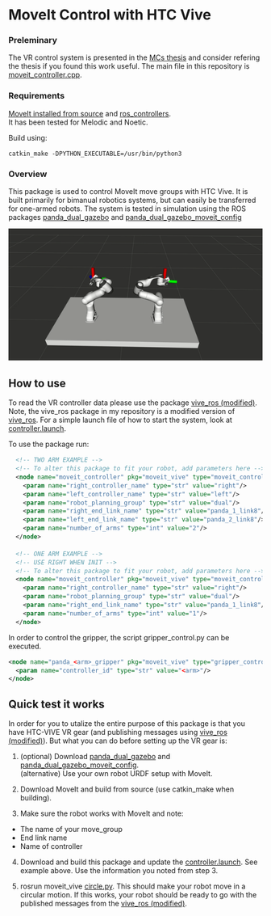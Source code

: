 # MoveIt Control with HTC Vive
### Preleminary
The VR control system is presented in the [MCs thesis](https://www.diva-portal.org/smash/get/diva2:1473629/FULLTEXT01.pdf) and consider refering the thesis if you found this work useful. The main file in this repository is [moveit_controller.cpp](./src/controller/moveit_controller.cpp).

### Requirements
[MoveIt installed from source](https://moveit.ros.org/install/source/) and [ros_controllers](http://wiki.ros.org/ros_controllers).   
It has been tested for Melodic and Noetic.  

Build using:
```
catkin_make -DPYTHON_EXECUTABLE=/usr/bin/python3
```

### Overview
This package is used to control MoveIt move groups with HTC Vive. It is built primarily for bimanual robotics systems, but can easily be transferred for one-armed robots.  The system is tested in simulation using the ROS packages [panda_dual_gazebo](https://github.com/Machine-Jonte/panda_dual_gazebo) and [panda_dual_gazebo_moveit_config](https://github.com/Machine-Jonte/panda_dual_gazebo_moveit_config)

<p align="center">
  <img src="./assets/GIFs/demo.gif" title="Simple demo." width="800">
</p>

## How to use
To read the VR controller data please use the package [vive_ros (modified)](https://github.com/machine-jonte/vive_ros). Note, the vive_ros package in my repository is a modified version of [vive_ros](https://github.com/robosavvy/vive_ros). For a simple launch file of how to start the system, look at [controller.launch](./launch/controller.launch).

To use the package run:
``` xml
  <!-- TWO ARM EXAMPLE -->
  <!-- To alter this package to fit your robot, add parameters here -->
  <node name="moveit_controller" pkg="moveit_vive" type="moveit_controller" output="screen">
    <param name="right_controller_name" type="str" value="right"/>
    <param name="left_controller_name" type="str" value="left"/>
    <param name="robot_planning_group" type="str" value="dual"/>
    <param name="right_end_link_name" type="str" value="panda_1_link8"/>
    <param name="left_end_link_name" type="str" value="panda_2_link8"/>
    <param name="number_of_arms" type="int" value="2"/>  
  </node>

  <!-- ONE ARM EXAMPLE -->
  <!-- USE RIGHT WHEN INIT -->
  <!-- To alter this package to fit your robot, add parameters here -->
  <node name="moveit_controller" pkg="moveit_vive" type="moveit_controller" output="screen">
    <param name="right_controller_name" type="str" value="right"/>
    <param name="robot_planning_group" type="str" value="dual"/>
    <param name="right_end_link_name" type="str" value="panda_1_link8"/>
    <param name="number_of_arms" type="int" value="1"/>  
  </node>
```

In order to control the gripper, the script gripper_control.py can be executed.
``` xml
<node name="panda_<arm>_gripper" pkg="moveit_vive" type="gripper_control.py">
  <param name="controller_id" type="str" value="<arm>"/>
</node>
```

## Quick test it works
In order for you to utalize the entire purpose of this package is that you have HTC-VIVE VR gear (and publishing messages using [vive_ros (modified)](https://github.com/machine-jonte/vive_ros)). But what you can do before setting up the VR gear is:  

1. (optional) Download [panda_dual_gazebo](https://github.com/Machine-Jonte/panda_dual_gazebo) and [panda_dual_gazebo_moveit_config](https://github.com/Machine-Jonte/panda_dual_gazebo_moveit_config).  
(alternative) Use your own robot URDF setup with MoveIt.

2. Download MoveIt and build from source (use catkin_make when building).  

3. Make sure the robot works with MoveIt and note:
* The name of your move_group
* End link name
* Name of controller

4. Download and build this package and update the [controller.launch](./launch/controller.launch). See example above. Use the information you noted from step 3.

5. rosrun moveit_vive [circle.py](./src/tests/circle.py). This should make your robot move in a circular motion. If this works, your robot should be ready to go with the published messages from the [vive_ros (modified)](https://github.com/machine-jonte/vive_ros).

